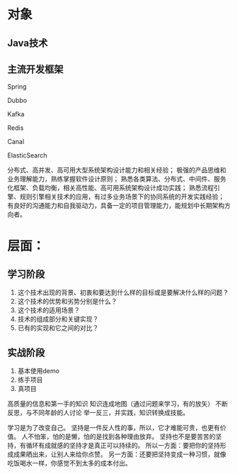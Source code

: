 
# 对象
## Java技术

## 主流开发框架
Spring

Dubbo

Kafka

Redis

Canal

ElasticSearch

分布式、高并发、高可用大型系统架构设计能力和相关经验；
极强的产品思维和业务理解能力，熟练掌握软件设计原则；
熟悉各类算法、分布式、中间件、服务化框架、负载均衡，相关高性能、高可用系统架构设计成功实践；
熟悉流程引擎、规则引擎相关技术的应用，有过多业务场景下的协同系统的开发实践经验；
有良好的沟通能力和自我驱动力，具备一定的项目管理能力，能规划中长期架构方向者。

# 层面：
## 学习阶段
1. 这个技术出现的背景、初衷和要达到什么样的目标或是要解决什么样的问题？
2. 这个技术的优势和劣势分别是什么？
3. 这个技术的适用场景？
4. 技术的组成部分和关键实现？
5. 已有的实现和它之间的对比？



## 实战阶段
1. 基本使用demo
2. 练手项目
3. 真项目


高质量的信息和第一手的知识
知识连成地图（通过问题来学习，有的放矢）
不断反思，与不同年龄的人讨论
举一反三，并实践，知识转换成技能。

学习是为了改变自己。
坚持是一件反人性的事，所以，它才难能可贵，也更有价值。
人不怕笨，怕的是懒，怕的是找到各种理由放弃。
坚持也不是要苦苦的坚持，有循环有成就感的坚持才是真正可以持续的。
所以一方面：要把你的坚持形成成果晒出来，让别人来给你点赞。
另一方面：还要把坚持变成一种习惯，就像吃饭喝水一样，你感觉不到太多的成本付出。